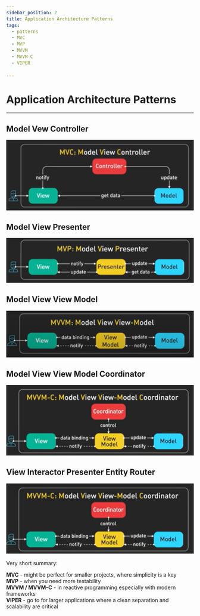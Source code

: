 ```yaml
---
sidebar_position: 2
title: Application Architecture Patterns
tags:
  - patterns
  - MVC
  - MVP
  - MVVM
  - MVVM-C
  - VIPER

---
```


# Application Architecture Patterns

***
## Model Vew Controller

![MVC](./img/architecture-patterns-mvc.png)

## Model View Presenter 

![MVP](./img/architecture-patterns-mvp.png)

## Model View View Model 

![MVVM](./img/architecture-patterns-mvvm.png)

## Model View View Model Coordinator

![MVVM-C](./img/architecture-patterns-mvvm-c.png)

## View Interactor Presenter Entity Router

![VIPER](./img/architecture-patterns-mvvm-c.png)

Very short summary:

**MVC** - might be perfect for smaller projects, where simplicity is a key\
**MVP** - when you need more testability\
**MVVM / MVVM-C** - in reactive programming especially with modern frameworks\
**VIPER** - go to for larger applications where a clean separation and scalability are critical 